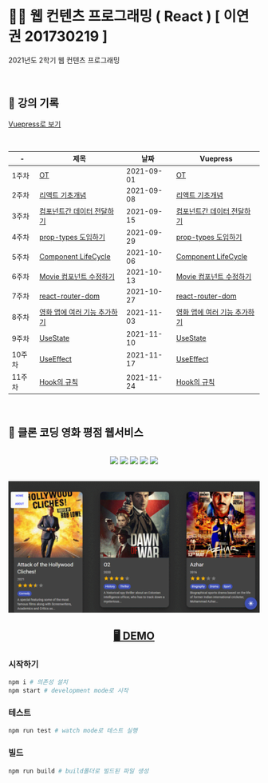 # 👨‍💻 웹 컨텐츠 프로그래밍 ( React ) [ 이연권 201730219 ]

2021년도 2학기 웹 컨텐츠 프로그래밍

<br />

## 📁 강의 기록

[Vuepress로 보기](https://dalcon10028.github.io/movie_app_2021/review-note/)

<br />

| -      | 제목                                                                                                                      | 날짜       | Vuepress                                                                                             |
| ------ | ------------------------------------------------------------------------------------------------------------------------- | ---------- | ---------------------------------------------------------------------------------------------------- |
| 1주차  | [OT](https://github.com/dalcon10028/movie_app_2021/tree/master/docs/src/review-note/2021-09-01)                           | 2021-09-01 | [OT](https://dalcon10028.github.io/movie_app_2021/review-note/2021-09-01/)                           |
| 2주차  | [리액트 기초개념](https://github.com/dalcon10028/movie_app_2021/tree/master/docs/src/review-note/2021-09-08)              | 2021-09-08 | [리액트 기초개념](https://dalcon10028.github.io/movie_app_2021/review-note/2021-09-08/)              |
| 3주차  | [컴포넌트간 데이터 전달하기](https://github.com/dalcon10028/movie_app_2021/tree/master/docs/src/review-note/2021-09-15)   | 2021-09-15 | [컴포넌트간 데이터 전달하기](https://dalcon10028.github.io/movie_app_2021/review-note/2021-09-15/)   |
| 4주차  | [prop-types 도입하기](https://github.com/dalcon10028/movie_app_2021/tree/master/docs/src/review-note/2021-09-29)          | 2021-09-29 | [prop-types 도입하기](https://dalcon10028.github.io/movie_app_2021/review-note/2021-09-29/)          |
| 5주차  | [Component LifeCycle](https://github.com/dalcon10028/movie_app_2021/tree/master/docs/src/review-note/2021-10-06)          | 2021-10-06 | [Component LifeCycle](https://dalcon10028.github.io/movie_app_2021/review-note/2021-10-06/)          |
| 6주차  | [Movie 컴포넌트 수정하기](https://github.com/dalcon10028/movie_app_2021/tree/master/docs/src/review-note/2021-10-13)      | 2021-10-13 | [Movie 컴포넌트 수정하기](https://dalcon10028.github.io/movie_app_2021/review-note/2021-10-13/)      |
| 7주차  | [react-router-dom](https://github.com/dalcon10028/movie_app_2021/tree/master/docs/src/review-note/2021-10-27)             | 2021-10-27 | [react-router-dom](https://dalcon10028.github.io/movie_app_2021/review-note/2021-10-27/)             |
| 8주차  | [영화 앱에 여러 기능 추가하기](https://github.com/dalcon10028/movie_app_2021/tree/master/docs/src/review-note/2021-11-03) | 2021-11-03 | [영화 앱에 여러 기능 추가하기](https://dalcon10028.github.io/movie_app_2021/review-note/2021-11-03/) |
| 9주차  | [UseState](https://github.com/dalcon10028/movie_app_2021/tree/master/docs/src/review-note/2021-11-10)                     | 2021-11-10 | [UseState](https://dalcon10028.github.io/movie_app_2021/review-note/2021-11-10/)                     |
| 10주차 | [UseEffect](https://github.com/dalcon10028/movie_app_2021/tree/master/docs/src/review-note/2021-11-17)                    | 2021-11-17 | [UseEffect](https://dalcon10028.github.io/movie_app_2021/review-note/2021-11-17/)                    |
| 11주차 | [Hook의 규칙](https://github.com/dalcon10028/movie_app_2021/tree/master/docs/src/review-note/2021-11-24)                  | 2021-11-24 | [Hook의 규칙](https://dalcon10028.github.io/movie_app_2021/review-note/2021-11-24/)                  |

<br />

## 🎥 클론 코딩 영화 평점 웹서비스

<br />
<div align="center">
    <img src="https://img.shields.io/badge/html-E34F26?style=for-the-badge&logo=html5&logoColor=white" />
    <img src="https://img.shields.io/badge/css-1572B6?style=for-the-badge&logo=css3&logoColor=white">
    <img src="https://img.shields.io/badge/javascript-F7DF1E?style=for-the-badge&logo=javascript&logoColor=black">
    <img src="https://img.shields.io/badge/react-61DAFB?style=for-the-badge&logo=react&logoColor=white" />
    <img src="https://img.shields.io/badge/material%20ui-0081CB?style=for-the-badge&logo=material-ui&logoColor=white" />
</div>

<br />

<p align="middle">
    <img src="src/assets/main.gif" />
</p>

<h2 align="middle">
    <a href="https://movie-app-yeon.netlify.app/">🖥️ DEMO</a>
</h2>

### 시작하기

```bash
npm i # 의존성 설치
npm start # development mode로 시작
```

### 테스트

```bash
npm run test # watch mode로 테스트 실행
```

### 빌드

```bash
npm run build # build폴더로 빌드된 파일 생성
```
